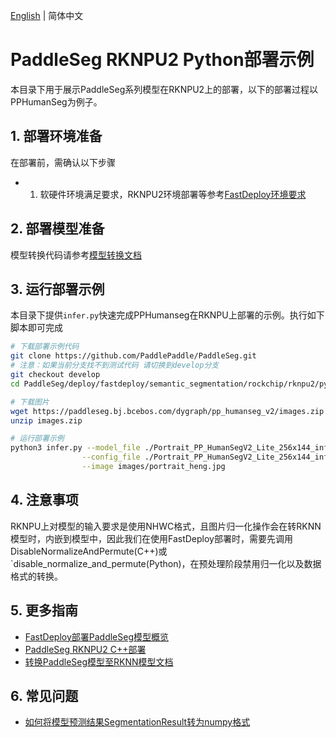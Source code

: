[English](README.md) | 简体中文
# PaddleSeg RKNPU2 Python部署示例

本目录下用于展示PaddleSeg系列模型在RKNPU2上的部署，以下的部署过程以PPHumanSeg为例子。

## 1. 部署环境准备 
在部署前，需确认以下步骤

- 1. 软硬件环境满足要求，RKNPU2环境部署等参考[FastDeploy环境要求](https://github.com/PaddlePaddle/FastDeploy/blob/develop/docs/cn/faq/rknpu2/rknpu2.md)

## 2. 部署模型准备

模型转换代码请参考[模型转换文档](../README.md)

## 3. 运行部署示例  

本目录下提供`infer.py`快速完成PPHumanseg在RKNPU上部署的示例。执行如下脚本即可完成

```bash
# 下载部署示例代码
git clone https://github.com/PaddlePaddle/PaddleSeg.git 
# 注意：如果当前分支找不到测试代码 请切换到develop分支
git checkout develop
cd PaddleSeg/deploy/fastdeploy/semantic_segmentation/rockchip/rknpu2/python

# 下载图片
wget https://paddleseg.bj.bcebos.com/dygraph/pp_humanseg_v2/images.zip
unzip images.zip

# 运行部署示例
python3 infer.py --model_file ./Portrait_PP_HumanSegV2_Lite_256x144_infer/Portrait_PP_HumanSegV2_Lite_256x144_infer_rk3588.rknn \
                --config_file ./Portrait_PP_HumanSegV2_Lite_256x144_infer/deploy.yaml \
                --image images/portrait_heng.jpg
```

## 4. 注意事项
RKNPU上对模型的输入要求是使用NHWC格式，且图片归一化操作会在转RKNN模型时，内嵌到模型中，因此我们在使用FastDeploy部署时，需要先调用DisableNormalizeAndPermute(C++)或`disable_normalize_and_permute(Python)，在预处理阶段禁用归一化以及数据格式的转换。

## 5. 更多指南

- [FastDeploy部署PaddleSeg模型概览](..)
- [PaddleSeg RKNPU2 C++部署](../cpp)
- [转换PaddleSeg模型至RKNN模型文档](../README.md)

## 6. 常见问题
- [如何将模型预测结果SegmentationResult转为numpy格式](https://github.com/PaddlePaddle/FastDeploy/blob/develop/docs/cn/faq/vision_result_related_problems.md)
